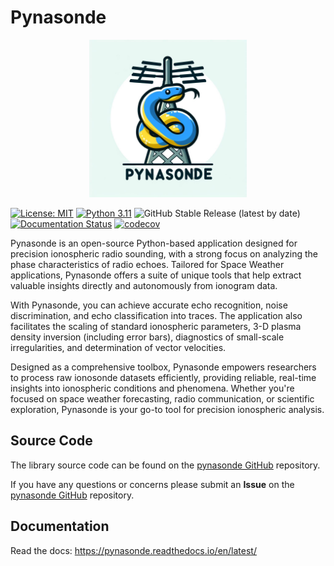 
# Pynasonde
<div style="text-align: center;">
  <img src="docs/assets/Colab-pynasonde-logo2.jpg" alt="Pynasonde" width="50%">
</div>

[![License: MIT](https://img.shields.io/badge/License%3A-MIT-green)](https://choosealicense.com/licenses/mit/) 
[![Python 3.11](https://img.shields.io/badge/python-3.11-blue.svg)](https://www.python.org/downloads/release/python-3110/) 
![GitHub Stable Release (latest by date)](https://img.shields.io/github/v/release/shibaji7/pynasonde)
[![Documentation Status](https://img.shields.io/readthedocs/pynasonde?logo=readthedocs&label=docs)](https://pynasonde.readthedocs.io/en/latest/?badge=latest)
[![codecov](https://codecov.io/gh/shibaji7/pynasonde/branch/main/graph/badge.svg)](https://codecov.io/gh/shibaji7/pynasonde)


Pynasonde is an open-source Python-based application designed for precision ionospheric radio sounding, with a strong focus on analyzing the phase characteristics of radio echoes. Tailored for Space Weather applications, Pynasonde offers a suite of unique tools that help extract valuable insights directly and autonomously from ionogram data.

With Pynasonde, you can achieve accurate echo recognition, noise discrimination, and echo classification into traces. The application also facilitates the scaling of standard ionospheric parameters, 3-D plasma density inversion (including error bars), diagnostics of small-scale irregularities, and determination of vector velocities.

Designed as a comprehensive toolbox, Pynasonde empowers researchers to process raw ionosonde datasets efficiently, providing reliable, real-time insights into ionospheric conditions and phenomena. Whether you're focused on space weather forecasting, radio communication, or scientific exploration, Pynasonde is your go-to tool for precision ionospheric analysis.

## Source Code 

The library source code can be found on the [pynasonde GitHub](https://github.com/shibaji7/pynasonde) repository. 

If you have any questions or concerns please submit an **Issue** on the [pynasonde GitHub](https://github.com/shibaji7/pynasonde) repository. 

## Documentation
Read the docs: https://pynasonde.readthedocs.io/en/latest/